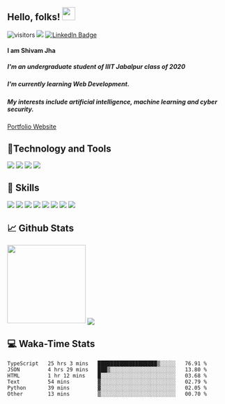 
## Hello, folks! <img src="https://raw.githubusercontent.com/MartinHeinz/MartinHeinz/master/wave.gif" width="30px">

![visitors](https://visitor-badge.glitch.me/badge?page_id=${ShivamJhaa}.${ShivamJhaa})  <img src="https://img.shields.io/github/followers/ShivamJhaa?style=social">
[![LinkedIn Badge](https://img.shields.io/badge/LinkedIn-Profile-informational?style=flat&logo=linkedin&logoColor=white&color=0D76A8)](https://www.linkedin.com/in/shivam-jha-bb44a4200/)

#### **I am Shivam Jha**
##### I'm an undergraduate student of IIIT Jabalpur class of 2020
##### I'm currently learning Web Development.
##### My interests include artificial intelligence, machine learning and cyber security.

<a href="https://shivamjhaa.github.io/ShivamJha/" target="blank">Portfolio Website</a>
## 🔧Technology and Tools
![](https://img.shields.io/badge/OS-LINUX/WINDOWS-informational?style=flat&logo=<LOGO_NAME>&logoColor=white&color=2bbc8a) ![](https://img.shields.io/badge/EDITOR-VSCODE-informational?style=flat&logo=#007ACC&logoColor=white&color=2bbc8a) ![](https://img.shields.io/badge/SHELL-BASH-informational?style=flat&logo=<LOGO_NAME>&logoColor=white&color=2bbc8a) ![](https://img.shields.io/badge/CODE-C++/JS/ANGULAR-informational?style=flat&logo=<LOGO_NAME>&logoColor=white&color=2bbc8a)

## 💼 Skills
![](https://img.shields.io/badge/Code-Angular-informational?style=flat&logo=angular&logoColor=white&color=4AB197)
![](https://img.shields.io/badge/Code-JavaScript-informational?style=flat&logo=JavaScript&logoColor=white&color=4AB197)
![](https://img.shields.io/badge/Code-TypeScript-informational?style=flat&logo=TypeScript&logoColor=white&color=4AB197)
![](https://img.shields.io/badge/Code-MongoDB-informational?style=flat&logo=MongoDB&logoColor=white&color=4AB197)
![](https://img.shields.io/badge/Code-MySQL-informational?style=flat&logo=MySQL&logoColor=white&color=4AB197)
![](https://img.shields.io/badge/Style-CSS-informational?style=flat&logo=css3&logoColor=white&color=4AB197)
![](https://img.shields.io/badge/Tools-GitHub-informational?style=flat&logo=GitHub&logoColor=white&color=4AB197)
![](https://img.shields.io/badge/Tools-GitLab-informational?style=flat&logo=GitLab&logoColor=white&color=4AB197)

## 📈 Github Stats

<img height="180em" src="https://github-readme-stats.vercel.app/api?username=ShivamJhaa&show_icons=true&hide_border=true&&count_private=true&include_all_commits=true&theme=dark" />

<img align="center" src="https://github-readme-stats.vercel.app/api/top-langs/?username=ShivamJhaa&theme=dark" />

## 💻 Waka-Time Stats
<!--START_SECTION:waka-->

```text
TypeScript   25 hrs 3 mins   ███████████████████▒░░░░░   76.91 %
JSON         4 hrs 29 mins   ███▒░░░░░░░░░░░░░░░░░░░░░   13.80 %
HTML         1 hr 12 mins    █░░░░░░░░░░░░░░░░░░░░░░░░   03.68 %
Text         54 mins         ▓░░░░░░░░░░░░░░░░░░░░░░░░   02.79 %
Python       39 mins         ▓░░░░░░░░░░░░░░░░░░░░░░░░   02.05 %
Other        13 mins         ▒░░░░░░░░░░░░░░░░░░░░░░░░   00.70 %
```

<!--END_SECTION:waka-->


<br>


<!---
ShivamJhaa/ShivamJhaa is a ✨ special ✨ repository because its `README.md` (this file) appears on your GitHub profile.
You can click the Preview link to take a look at your changes.
--->
